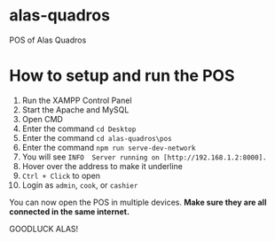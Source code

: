 # alas-quadros

POS of Alas Quadros

# How to setup and run the POS

1. Run the XAMPP Control Panel
2. Start the Apache and MySQL
3. Open CMD
4. Enter the command `cd Desktop`
5. Enter the command `cd alas-quadros\pos`
6. Enter the command `npm run serve-dev-network`
7. You will see `INFO  Server running on [http://192.168.1.2:8000].`
8. Hover over the address to make it underline
9. `Ctrl + Click` to open
10. Login as `admin`, `cook`, or `cashier`

You can now open the POS in multiple devices. **Make sure they are all connected in the same internet.**

GOODLUCK ALAS!
